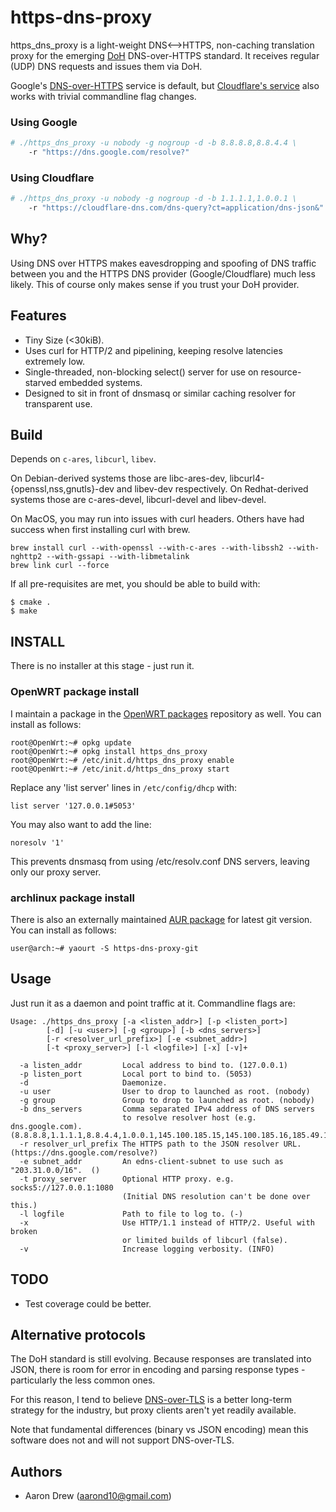 # https-dns-proxy

https\_dns\_proxy is a light-weight DNS&lt;--&gt;HTTPS, non-caching translation
proxy for the emerging [DoH](https://datatracker.ietf.org/doc/charter-ietf-doh/)
DNS-over-HTTPS standard. It receives regular (UDP) DNS requests and issues them
via DoH.

Google's [DNS-over-HTTPS](https://developers.google.com/speed/public-dns/docs/dns-over-https)
service is default, but [Cloudflare's
service](https://developers.cloudflare.com/1.1.1.1/dns-over-https/) also works
with trivial commandline flag changes.

### Using Google

```bash
# ./https_dns_proxy -u nobody -g nogroup -d -b 8.8.8.8,8.8.4.4 \
    -r "https://dns.google.com/resolve?"
```

### Using Cloudflare

```bash
# ./https_dns_proxy -u nobody -g nogroup -d -b 1.1.1.1,1.0.0.1 \
    -r "https://cloudflare-dns.com/dns-query?ct=application/dns-json&"
```

## Why?

Using DNS over HTTPS makes eavesdropping and spoofing of DNS traffic between you
and the HTTPS DNS provider (Google/Cloudflare) much less likely. This of course 
only makes sense if you trust your DoH provider.

## Features

* Tiny Size (<30kiB).
* Uses curl for HTTP/2 and pipelining, keeping resolve latencies extremely low.
* Single-threaded, non-blocking select() server for use on resource-starved 
  embedded systems.
* Designed to sit in front of dnsmasq or similar caching resolver for
  transparent use.

## Build

Depends on `c-ares`, `libcurl`, `libev`.

On Debian-derived systems those are libc-ares-dev,
libcurl4-{openssl,nss,gnutls}-dev and libev-dev respectively.
On Redhat-derived systems those are c-ares-devel, libcurl-devel and
libev-devel.

On MacOS, you may run into issues with curl headers. Others have had success when first installing curl with brew.
```
brew install curl --with-openssl --with-c-ares --with-libssh2 --with-nghttp2 --with-gssapi --with-libmetalink
brew link curl --force
```

If all pre-requisites are met, you should be able to build with:
```
$ cmake .
$ make
```

## INSTALL

There is no installer at this stage - just run it.

### OpenWRT package install

I maintain a package in the [OpenWRT packages](https://github.com/openwrt/packages) repository as well.
You can install as follows:

```
root@OpenWrt:~# opkg update
root@OpenWrt:~# opkg install https_dns_proxy
root@OpenWrt:~# /etc/init.d/https_dns_proxy enable
root@OpenWrt:~# /etc/init.d/https_dns_proxy start
```

Replace any 'list server' lines in `/etc/config/dhcp` with:

`list server '127.0.0.1#5053'`

You may also want to add the line:

`noresolv '1'`

This prevents dnsmasq from using /etc/resolv.conf DNS servers, leaving only our proxy server.

### archlinux package install

There is also an externally maintained [AUR package](https://aur.archlinux.org/packages/https-dns-proxy-git/) for latest git version. You can install as follows:
```
user@arch:~# yaourt -S https-dns-proxy-git
```

## Usage

Just run it as a daemon and point traffic at it. Commandline flags are:

```
Usage: ./https_dns_proxy [-a <listen_addr>] [-p <listen_port>]
        [-d] [-u <user>] [-g <group>] [-b <dns_servers>]
        [-r <resolver_url_prefix>] [-e <subnet_addr>]
        [-t <proxy_server>] [-l <logfile>] [-x] [-v]+

  -a listen_addr         Local address to bind to. (127.0.0.1)
  -p listen_port         Local port to bind to. (5053)
  -d                     Daemonize.
  -u user                User to drop to launched as root. (nobody)
  -g group               Group to drop to launched as root. (nobody)
  -b dns_servers         Comma separated IPv4 address of DNS servers
                         to resolve resolver host (e.g. dns.google.com).  (8.8.8.8,1.1.1.1,8.8.4.4,1.0.0.1,145.100.185.15,145.100.185.16,185.49.141.37)
  -r resolver_url_prefix The HTTPS path to the JSON resolver URL.  (https://dns.google.com/resolve?)
  -e subnet_addr         An edns-client-subnet to use such as "203.31.0.0/16".  ()
  -t proxy_server        Optional HTTP proxy. e.g. socks5://127.0.0.1:1080
                         (Initial DNS resolution can't be done over this.)
  -l logfile             Path to file to log to. (-)
  -x                     Use HTTP/1.1 instead of HTTP/2. Useful with broken
                         or limited builds of libcurl (false).
  -v                     Increase logging verbosity. (INFO)
```

## TODO

* Test coverage could be better.

## Alternative protocols

The DoH standard is still evolving. Because responses are translated into
JSON, there is room for error in encoding and parsing response types -
particularly the less common ones.

For this reason, I tend to believe [DNS-over-TLS](https://developers.cloudflare.com/1.1.1.1/dns-over-tls/) is a better
long-term strategy for the industry, but proxy clients aren't yet
readily available. 

Note that fundamental differences (binary vs JSON encoding) mean this
software does not and will not support DNS-over-TLS.

## Authors

* Aaron Drew (aarond10@gmail.com)
